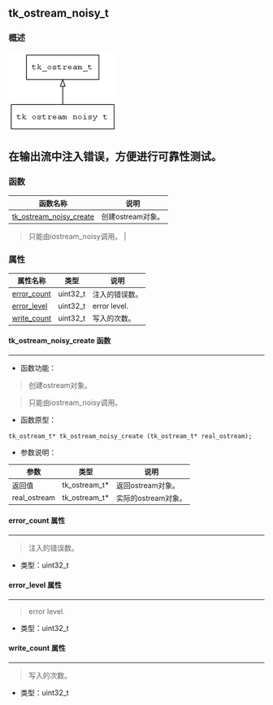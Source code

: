 ## tk\_ostream\_noisy\_t
### 概述
![image](images/tk_ostream_noisy_t_0.png)

在输出流中注入错误，方便进行可靠性测试。
----------------------------------
### 函数
<p id="tk_ostream_noisy_t_methods">

| 函数名称 | 说明 | 
| -------- | ------------ | 
| <a href="#tk_ostream_noisy_t_tk_ostream_noisy_create">tk\_ostream\_noisy\_create</a> | 创建ostream对象。

> 只能由iostream_noisy调用。 |
### 属性
<p id="tk_ostream_noisy_t_properties">

| 属性名称 | 类型 | 说明 | 
| -------- | ----- | ------------ | 
| <a href="#tk_ostream_noisy_t_error_count">error\_count</a> | uint32\_t | 注入的错误数。 |
| <a href="#tk_ostream_noisy_t_error_level">error\_level</a> | uint32\_t | error level. |
| <a href="#tk_ostream_noisy_t_write_count">write\_count</a> | uint32\_t | 写入的次数。 |
#### tk\_ostream\_noisy\_create 函数
-----------------------

* 函数功能：

> <p id="tk_ostream_noisy_t_tk_ostream_noisy_create">创建ostream对象。

> 只能由iostream_noisy调用。

* 函数原型：

```
tk_ostream_t* tk_ostream_noisy_create (tk_ostream_t* real_ostream);
```

* 参数说明：

| 参数 | 类型 | 说明 |
| -------- | ----- | --------- |
| 返回值 | tk\_ostream\_t* | 返回ostream对象。 |
| real\_ostream | tk\_ostream\_t* | 实际的ostream对象。 |
#### error\_count 属性
-----------------------
> <p id="tk_ostream_noisy_t_error_count">注入的错误数。

* 类型：uint32\_t

#### error\_level 属性
-----------------------
> <p id="tk_ostream_noisy_t_error_level">error level.

* 类型：uint32\_t

#### write\_count 属性
-----------------------
> <p id="tk_ostream_noisy_t_write_count">写入的次数。

* 类型：uint32\_t

